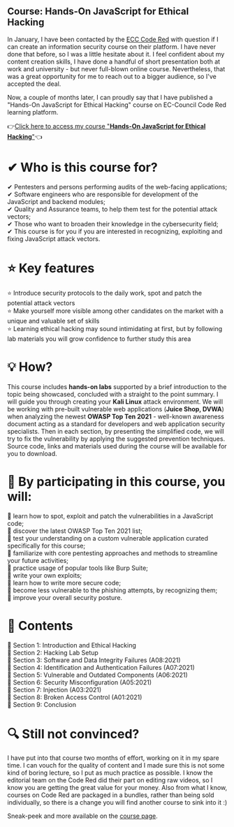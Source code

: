 ## Course: Hands-On JavaScript for Ethical Hacking

In January, I have been contacted by the [ECC Code Red](https://codered.eccouncil.org/) with question if I can create an information security course on their platform. I have never done that before, so I was a little hesitate about it. I feel confident about my content creation skills, I have done a handful of short presentation both at work and university - but never full-blown online course. Nevertheless, that was a great opportunity for me to reach out to a bigger audience, so I've accepted the deal.

Now, a couple of months later, I can proudly say that I have published a "Hands-On JavaScript for Ethical Hacking" course on EC-Council Code Red learning platform.

👉[Click here to access my course "**Hands-On JavaScript for Ethical Hacking**"](https://codered.eccouncil.org/course/hands-on-javascript-for-ethical-hacking)👈

# ✔ Who is this course for?
✔ Pentesters and persons performing audits of the web-facing applications;  
✔ Software engineers who are responsible for development of the JavaScript and backend modules;  
✔ Quality and Assurance teams, to help them test for the potential attack vectors;  
✔ Those who want to broaden their knowledge in the cybersecurity field;  
✔ This course is for you if you are interested in recognizing, exploiting and fixing JavaScript attack vectors.

# ⭐ Key features
⭐ Introduce security protocols to the daily work, spot and patch the potential attack vectors  
⭐ Make yourself more visible among other candidates on the market with a unique and valuable set of skills  
⭐ Learning ethical hacking may sound intimidating at first, but by following lab materials you will grow confidence to further study this area

# 💡 How?
This course includes **hands-on labs** supported by a brief introduction to the topic being showcased, concluded with a straight to the point summary. I will guide you through creating your **Kali Linux** attack environment. We will be working with pre-built vulnerable web applications (**Juice Shop, DVWA**) when analyzing the newest **OWASP Top Ten 2021** - well-known awareness document acting as a standard for developers and web application security specialists. Then in each section, by presenting the simplified code, we will try to fix the vulnerability by applying the suggested prevention techniques.  
Source code, links and materials used during the course will be available for you to download.

# 🍪 By participating in this course, you will:
🍪 learn how to spot, exploit and patch the vulnerabilities in a JavaScript code;  
🍪 discover the latest OWASP Top Ten 2021 list;  
🍪 test your understanding on a custom vulnerable application curated specifically for this course;  
🍪 familiarize with core pentesting approaches and methods to streamline your future activities;  
🍪 practice usage of popular tools like Burp Suite;  
🍪 write your own exploits;  
🍪 learn how to write more secure code;  
🍪 become less vulnerable to the phishing attempts, by recognizing them;  
🍪 improve your overall security posture.

# 🔸 Contents
🔸 Section 1: Introduction and Ethical Hacking  
🔸 Section 2: Hacking Lab Setup  
🔸 Section 3: Software and Data Integrity Failures (A08:2021)  
🔸 Section 4: Identification and Authentication Failures (A07:2021)  
🔸 Section 5: Vulnerable and Outdated Components (A06:2021)  
🔸 Section 6: Security Misconfiguration (A05:2021)  
🔸 Section 7: Injection (A03:2021)  
🔸 Section 8: Broken Access Control (A01:2021)  
🔸 Section 9: Conclusion  

# 🔍 Still not convinced?

I have put into that course two months of effort, working on it in my spare time. I can vouch for the quality of content and I made sure this is not some kind of boring lecture, so I put as much practice as possible. I know the editorial team on the Code Red did their part on editing raw videos, so I know you are getting the great value for your money. Also from what I know, courses on Code Red are packaged in a bundles, rather than being sold individually, so there is a change you will find another course to sink into it :)

Sneak-peek and more available on the [course page](https://codered.eccouncil.org/course/hands-on-javascript-for-ethical-hacking).
